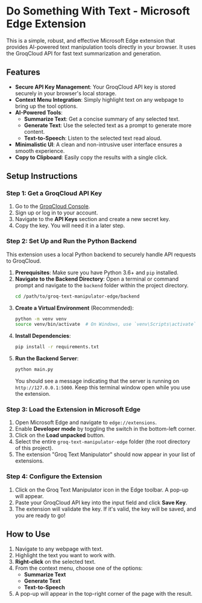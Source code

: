 # Do Something With Text - Microsoft Edge Extension

This is a simple, robust, and effective Microsoft Edge extension that provides AI-powered text manipulation tools directly in your browser. It uses the GroqCloud API for fast text summarization and generation.

## Features

-   **Secure API Key Management**: Your GroqCloud API key is stored securely in your browser's local storage.
-   **Context Menu Integration**: Simply highlight text on any webpage to bring up the tool options.
-   **AI-Powered Tools**:
    -   **Summarize Text**: Get a concise summary of any selected text.
    -   **Generate Text**: Use the selected text as a prompt to generate more content.
    -   **Text-to-Speech**: Listen to the selected text read aloud.
-   **Minimalistic UI**: A clean and non-intrusive user interface ensures a smooth experience.
-   **Copy to Clipboard**: Easily copy the results with a single click.

## Setup Instructions

### Step 1: Get a GroqCloud API Key

1.  Go to the [GroqCloud Console](https://console.groq.com/keys).
2.  Sign up or log in to your account.
3.  Navigate to the **API Keys** section and create a new secret key.
4.  Copy the key. You will need it in a later step.

### Step 2: Set Up and Run the Python Backend

This extension uses a local Python backend to securely handle API requests to GroqCloud.

1.  **Prerequisites**: Make sure you have Python 3.6+ and `pip` installed.
2.  **Navigate to the Backend Directory**:
    Open a terminal or command prompt and navigate to the `backend` folder within the project directory.
    ```sh
    cd /path/to/groq-text-manipulator-edge/backend
    ```
3.  **Create a Virtual Environment** (Recommended):
    ```sh
    python -m venv venv
    source venv/bin/activate  # On Windows, use `venv\Scripts\activate`
    ```
4.  **Install Dependencies**:
    ```sh
    pip install -r requirements.txt
    ```
5.  **Run the Backend Server**:
    ```sh
    python main.py
    ```
    You should see a message indicating that the server is running on `http://127.0.0.1:5000`. Keep this terminal window open while you use the extension.

### Step 3: Load the Extension in Microsoft Edge

1.  Open Microsoft Edge and navigate to `edge://extensions`.
2.  Enable **Developer mode** by toggling the switch in the bottom-left corner.
3.  Click on the **Load unpacked** button.
4.  Select the entire `groq-text-manipulator-edge` folder (the root directory of this project).
5.  The extension "Groq Text Manipulator" should now appear in your list of extensions.

### Step 4: Configure the Extension

1.  Click on the Groq Text Manipulator icon in the Edge toolbar. A pop-up will appear.
2.  Paste your GroqCloud API key into the input field and click **Save Key**.
3.  The extension will validate the key. If it's valid, the key will be saved, and you are ready to go!

## How to Use

1.  Navigate to any webpage with text.
2.  Highlight the text you want to work with.
3.  **Right-click** on the selected text.
4.  From the context menu, choose one of the options:
    -   **Summarize Text**
    -   **Generate Text**
    -   **Text-to-Speech**
5.  A pop-up will appear in the top-right corner of the page with the result.